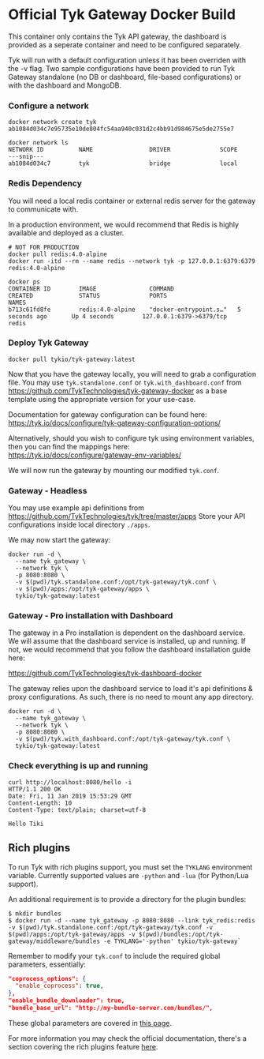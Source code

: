 Official Tyk Gateway Docker Build
=================================

This container only contains the Tyk API gateway, the dashboard is provided as a seperate container and need to be configured separately. 

Tyk will run with a default configuration unless it has been overriden with the -v flag. Two sample configurations have been provided to run Tyk Gateway standalone (no DB or dashboard, file-based configurations) or with the dashboard and MongoDB.

### Configure a network

```
docker network create tyk
ab1084d034c7e95735e10de804fc54aa940c031d2c4bb91d984675e5de2755e7

docker network ls
NETWORK ID          NAME                DRIVER              SCOPE
---snip---
ab1084d034c7        tyk                 bridge              local
```

### Redis Dependency 

You will need a local redis container or external redis server for the gateway to communicate with.

In a production environment, we would recommend that Redis is highly available and deployed as a cluster. 

```
# NOT FOR PRODUCTION
docker pull redis:4.0-alpine
docker run -itd --rm --name redis --network tyk -p 127.0.0.1:6379:6379 redis:4.0-alpine

docker ps
CONTAINER ID        IMAGE               COMMAND                  CREATED             STATUS              PORTS                        NAMES
b713c61fd8fe        redis:4.0-alpine    "docker-entrypoint.s…"   5 seconds ago       Up 4 seconds        127.0.0.1:6379->6379/tcp     redis
```

### Deploy Tyk Gateway

```
docker pull tykio/tyk-gateway:latest
```

Now that you have the gateway locally, you will need to grab a configuration file. You may use `tyk.standalone.conf` or 
`tyk.with_dashboard.conf` from https://github.com/TykTechnologies/tyk-gateway-docker as a base template using the 
appropriate version for your use-case. 

Documentation for gateway configuration can be found here: https://tyk.io/docs/configure/tyk-gateway-configuration-options/

Alternatively, should you wish to configure tyk using environment variables, then you can find the mappings here: https://tyk.io/docs/configure/gateway-env-variables/

We will now run the gateway by mounting our modified `tyk.conf`.

### Gateway - Headless

You may use example api definitions from https://github.com/TykTechnologies/tyk/tree/master/apps
Store your API configurations inside local directory `./apps`.

We may now start the gateway:

```
docker run -d \
  --name tyk_gateway \
  --network tyk \
  -p 8080:8080 \
  -v $(pwd)/tyk.standalone.conf:/opt/tyk-gateway/tyk.conf \
  -v $(pwd)/apps:/opt/tyk-gateway/apps \
  tykio/tyk-gateway:latest
```

### Gateway - Pro installation with Dashboard

The gateway in a Pro installation is dependent on the dashboard service. We will assume that the dashboard service is
installed, up and running. If not, we would recommend that you follow the dashboard installation guide here:

https://github.com/TykTechnologies/tyk-dashboard-docker

The gateway relies upon the dashboard service to load it's api definitions & proxy configurations.
As such, there is no need to mount any app directory.

```
docker run -d \
  --name tyk_gateway \
  --network tyk \
  -p 8080:8080 \
  -v $(pwd)/tyk.with_dashboard.conf:/opt/tyk-gateway/tyk.conf \
  tykio/tyk-gateway:latest
```

### Check everything is up and running

```
curl http://localhost:8080/hello -i
HTTP/1.1 200 OK
Date: Fri, 11 Jan 2019 15:53:29 GMT
Content-Length: 10
Content-Type: text/plain; charset=utf-8

Hello Tiki
```

Rich plugins
----------

To run Tyk with rich plugins support, you must set the `TYKLANG` environment variable. Currently supported values are `-python` and `-lua` (for Python/Lua support).

An additional requirement is to provide a directory for the plugin bundles:
```
$ mkdir bundles
$ docker run -d --name tyk_gateway -p 8080:8080 --link tyk_redis:redis -v $(pwd)/tyk.standalone.conf:/opt/tyk-gateway/tyk.conf -v $(pwd)/apps:/opt/tyk-gateway/apps -v $(pwd)/bundles:/opt/tyk-gateway/middleware/bundles -e TYKLANG='-python' tykio/tyk-gateway`
```

Remember to modify your `tyk.conf` to include the required global parameters, essentially:

```json
"coprocess_options": {
  "enable_coprocess": true,
},
"enable_bundle_downloader": true,
"bundle_base_url": "http://my-bundle-server.com/bundles/",
```

These global parameters are covered in [this page](https://tyk.io/tyk-documentation/customise-tyk/plugins/rich-plugins/python/tutorial-add-demo-plugin-api/).

For more information you may check the official documentation, there's a section covering the rich plugins feature [here](https://tyk.io/tyk-documentation/customise-tyk/plugins/rich-plugins/what-are-they/).
